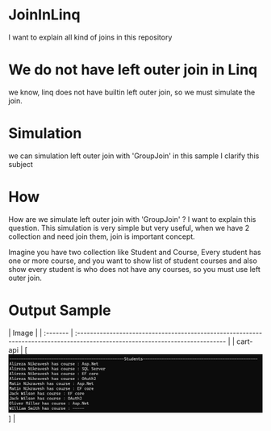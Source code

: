 # JoinInLinq

I want to explain all kind of joins in this repository

# We do not have left outer join in Linq

we know, linq does not have builtin left outer join, so we must simulate the join.

# Simulation

we can simulation left outer join with 'GroupJoin' in this sample I clarify this subject

# How

How are we simulate left outer join with 'GroupJoin' ?
I want to explain this question.
This simulation is very simple but very useful, when we have 2 collection and need join them, join is important concept.

Imagine you have two collection like Student and Course, Every student has one or more course, and you want to show list of student courses and also show every student is who does not have any courses, so you must use left outer join.

# Output Sample

| Image    |
| :------- | :---------------------------------------------------------------------------------------------------------------------------- |
| cart-api | [![Build Cart Api](https://github.com/nikravesh/JoinInLinq/blob/main/LeftouterJoinSimulation.Output/OutputSample/result.png)] |
